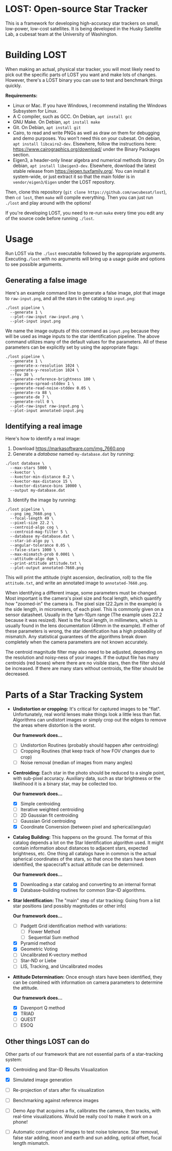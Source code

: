 # LOST: Open-source Star Tracker

This is a framework for developing high-accuracy star trackers on small, low-power, low-cost
satellites. It is being developed in the Husky Satellite Lab, a cubesat team at the University of
Washington.

# Building LOST

When making an actual, physical star tracker, you will most likely need to pick out the specific
parts of LOST you want and make lots of changes. However, there's a LOST binary you can use to
test and benchmark things quickly.

**Requirements:**

- Linux or Mac. If you have Windows, I recommend installing the Windows Subsystem for Linux.
- A C compiler, such as GCC. On Debian, `apt install gcc`
- GNU Make. On Debian, `apt install make`
- Git. On Debian, `apt install git`
- Cairo, to read and write PNGs as well as draw on them for debugging and demo purposes. You won't
  need this on your cubesat. On debian, `apt install libcairo2-dev`. Elsewhere, follow the
  instructions here: https://www.cairographics.org/download/ under the Binary Packages section.
- Eigen3, a header-only linear algebra and numerical methods library. On debian, `apt install
  libeigen3-dev`. Elsewhere, download the latest stable release from https://eigen.tuxfamily.org/.
  You can install it system-wide, or just extract it so that the main folder is in
  `vendor/eigen3/Eigen` under the LOST repository.

Then, clone this repository (`git clone https://github.com/uwcubesat/lost`), then `cd lost`, then
`make` will compile everything. Then you can just run `./lost` and play around with the options!

If you're developing LOST, you need to re-run `make` every time you edit any of the source code
before running `./lost`.

# Usage

Run LOST via the `./lost` executable followed by the appropriate arguments. Executing`./lost` with no arguments will
bring up a usage guide and options to see possible arguments.

## Generating a false image

Here's an example command line to generate a false image, plot that image to `raw-input.png`, and all the stars in the
catalog to `input.png`:

```shell
./lost pipeline \
  --generate 1 \
  --plot-raw-input raw-input.png \
  --plot-input input.png
```

We name the image outputs of this command as `input.png` because they will be used as image inputs to the star
identification pipeline. The above command utilizes many of the default values for the parameters. All of these
parameters can be explicitly set by using the appropriate flags:

```shell
./lost pipeline \
  --generate 1 \
  --generate-x-resolution 1024 \
  --generate-y-resolution 1024 \
  --fov 30 \
  --generate-reference-brightness 100 \
  --generate-spread-stddev 1 \
  --generate-read-noise-stddev 0.05 \
  --generate-ra 88 \
  --generate-de 7 \
  --generate-roll 0 \
  --plot-raw-input raw-input.png \
  --plot-input annotated-input.png
```

## Identifying a real image

Here's how to identify a real image:

1. Download https://markasoftware.com/img_7660.png
2. Generate a *database* named `my-database.dat` by running:

```shell
./lost database \
  --max-stars 5000 \
  --kvector \
  --kvector-min-distance 0.2 \
  --kvector-max-distance 15 \
  --kvector-distance-bins 10000 \
  --output my-database.dat
```

3. Identify the image by running:

```shell
./lost pipeline \
  --png img_7660.png \
  --focal-length 49 \
  --pixel-size 22.2 \
  --centroid-algo cog \
  --centroid-mag-filter 5 \
  --database my-database.dat \
  --star-id-algo py \
  --angular-tolerance 0.05 \
  --false-stars 1000 \
  --max-mismatch-prob 0.0001 \
  --attitude-algo dqm \
  --print-attitude attitude.txt \
  --plot-output annotated-7660.png
```

This will print the attitude (right ascension, declination, roll) to the file `attitude.txt`, and write an annotated
image to `annotated-7660.png`.

When identifying a different image, some parameters must be changed. Most important is the
camera's pixel size and focal length, which quantify how "zoomed-in" the camera is. The pixel size
(22.2μm in the example) is the side length, in micrometers, of each pixel. This is commonly given
on a sensor datasheet. Usually in the 1μm-10μm range (The example uses 22.2 because it was
resized). Next is the focal length, in millimeters, which is usually found in the lens
documentation (49mm in the example). If either of these parameters is wrong, the star
identification has a high probability of mismatch. Any statistical guarantees of the algorithms
break down completely when the camera parameters are not known accurately.

The centroid magnitude filter may also need to be adjusted, depending on the resolution and
noisy-ness of your images. If the output file has many centroids (red boxes) where there are no
visible stars, then the filter should be increased. If there are many stars without centroids, the
filter should be decreased.

# Parts of a Star Tracking System

- **Undistortion or cropping:** It's critical for captured images to be "flat". Unfortunately, real
  world lenses make things look a little less than flat. Algorithms can undistort images or simply
  crop out the edges to remove the areas where distortion is the worst.

  **Our framework does...**
    - [ ] Undistortion Routines (probably should happen after centroiding)
    - [ ] Cropping Routines (that keep track of how FOV changes due to crop)
    - [ ] Noise removal (median of images from many angles)
- **Centroiding:** Each star in the photo should be reduced to a single point, with sub-pixel
  accuracy. Auxiliary data, such as star brightness or the likelihood it is a binary star, may be
  collected too.

  **Our framework does...**
    - [X] Simple centroiding
    - [ ] Iterative weighted centroiding
    - [ ] 2D Gaussian fit centroiding
    - [ ] Gaussian Grid centroiding
    - [X] Coordinate Conversion (between pixel and spherical/angular)
- **Catalog Building:** This happens on the ground. The format of this catalog depends a lot on the
  Star Identification algorithm used. It might contain information about distances to adjacent
  stars, expected brightness, etc. One thing all catalogs have in common is the actual spherical
  coordinates of the stars, so that once the stars have been identified, the spacecraft's actual
  attitude can be determined.

  **Our framework does...**
    - [X] Downloading a star catalog and converting to an internal format
    - [X] Database-building routines for common Star-ID algorithms.
- **Star Identification:** The "main" step of star tracking: Going from a list star positions (and
  possibly magnitudes or other info)

  **Our framework does...**
    - [ ] Padgett Grid identification method with variations:
        - [ ] Flower Method
        - [ ] Sequential Sum method
    - [X] Pyramid method
    - [X] Geometric Voting
    - [ ] Uncalibrated K-vectory method
    - [ ] Star-ND or Liebe
    - [ ] LIS, Tracking, and Uncalibrated modes
- **Attitude Determination:** Once enough stars have been identified, they can be combined with
  information on camera parameters to determine the attitude.

  **Our framework does...**
    - [X] Davenport Q method
    - [X] TRIAD
    - [ ] QUEST
    - [ ] ESOQ

## Other things LOST can do

Other parts of our framework that are not essential parts of a star-tracking system:

- [X] Centroiding and Star-ID Results Visualization
- [X] Simulated image generation
- [ ] Re-projection of stars after fix visualization
- [ ] Benchmarking against reference images
- [ ] Demo App that acquires a fix, calibrates the camera, then tracks, with real-time
  visualizations. Would be really cool to make it work on a phone!
- [ ] Automatic corruption of images to test noise tolerance. Star removal, false star adding,
  moon and earth and sun adding, optical offset, focal length mismatch.


